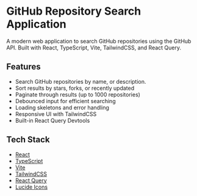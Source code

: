 # GitHub Repository Search Application

A modern web application to search GitHub repositories using the GitHub API. Built with React, TypeScript, Vite, TailwindCSS, and React Query.

## Features

- Search GitHub repositories by name, or description.
- Sort results by stars, forks, or recently updated
- Paginate through results (up to 1000 repositories)
- Debounced input for efficient searching
- Loading skeletons and error handling
- Responsive UI with TailwindCSS
- Built-in React Query Devtools

## Tech Stack

- [React](https://react.dev/)
- [TypeScript](https://www.typescriptlang.org/)
- [Vite](https://vitejs.dev/)
- [TailwindCSS](https://tailwindcss.com/)
- [React Query](https://tanstack.com/query/latest)
- [Lucide Icons](https://lucide.dev/)
  